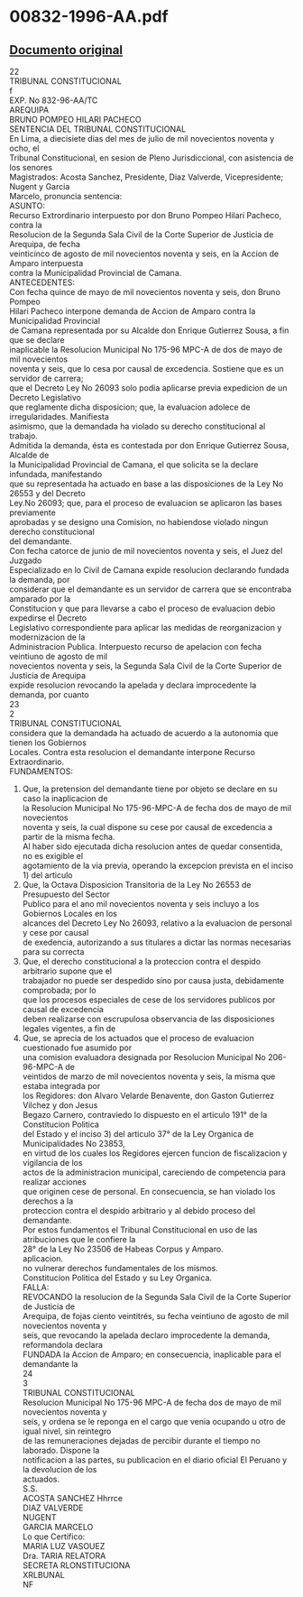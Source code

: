 
00832-1996-AA.pdf
=================
  
[Documento original](https://tc.gob.pe/jurisprudencia/1998/00832-1996-AA.pdf)  
---  
22  
TRIBUNAL CONSTITUCIONAL  
f  
EXP. No 832-96-AA/TC  
AREQUIPA  
BRUNO POMPEO HILARI PACHECO  
SENTENCIA DEL TRIBUNAL CONSTITUCIONAL  
En Lima, a diecisiete dias del mes de julio de mil novecientos noventa y ocho, el  
Tribunal Constitucional, en sesion de Pleno Jurisdiccional, con asistencia de los senores  
Magistrados: Acosta Sanchez, Presidente, Diaz Valverde, Vicepresidente; Nugent y Garcia  
Marcelo, pronuncia sentencia:  
ASUNTO:  
Recurso Extrordinario interpuesto por don Bruno Pompeo Hilari Pacheco, contra la  
Resolucion de la Segunda Sala Civil de la Corte Superior de Justicia de Arequipa, de fecha  
veinticinco de agosto de mil novecientos noventa y seis, en la Accion de Amparo interpuesta  
contra la Municipalidad Provincial de Camana.  
ANTECEDENTES:  
Con fecha quince de mayo de mil novecientos noventa y seis, don Bruno Pompeo  
Hilari Pacheco interpone demanda de Accion de Amparo contra la Municipalidad Provincial  
de Camana representada por su Alcalde don Enrique Gutierrez Sousa, a fin que se declare  
inaplicable la Resolucion Municipal No 175-96 MPC-A de dos de mayo de mil novecientos  
noventa y seis, que lo cesa por causal de excedencia. Sostiene que es un servidor de carrera;  
que el Decreto Ley No 26093 solo podia aplicarse previa expedicion de un Decreto Legislativo  
que reglamente dicha disposicion; que, la evaluacion adolece de irregularidades. Manifiesta  
asimismo, que la demandada ha violado su derecho constitucional al trabajo.  
Admitida la demanda, ésta es contestada por don Enrique Gutierrez Sousa, Alcalde de  
la Municipalidad Provincial de Camana, el que solicita se la declare infundada, manifestando  
que su representada ha actuado en base a las disposiciones de la Ley No 26553 y del Decreto  
Ley.No 26093; que, para el proceso de evaluacion se aplicaron las bases previamente  
aprobadas y se designo una Comision, no habiendose violado ningun derecho constitucional  
del demandante.  
Con fecha catorce de junio de mil novecientos noventa y seis, el Juez del Juzgado  
Especializado en lo Civil de Camana expide resolucion declarando fundada la demanda, por  
considerar que el demandante es un servidor de carrera que se encontraba amparado por la  
Constitucion y que para llevarse a cabo el proceso de evaluacion debio expedirse el Decreto  
Legislativo correspondiente para aplicar las medidas de reorganizacion y modernizacion de la  
Administracion Publica. Interpuesto recurso de apelacion con fecha veintiuno de agosto de mil  
novecientos noventa y seis, la Segunda Sala Civil de la Corte Superior de Justicia de Arequipa  
expide resolucion revocando la apelada y declara improcedente la demanda, por cuanto  
23  
2  
TRIBUNAL CONSTITUCIONAL  
considera que la demandada ha actuado de acuerdo a la autonomia que tienen los Gobiernos  
Locales. Contra esta resolucion el demandante interpone Recurso Extraordinario.  
FUNDAMENTOS:  
1. Que, la pretension del demandante tiene por objeto se declare en su caso la inaplicacion de  
la Resolucion Municipal No 175-96-MPC-A de fecha dos de mayo de mil novecientos  
noventa y seis, la cual dispone su cese por causal de excedencia a partir de la misma fecha.  
Al haber sido ejecutada dicha resolucion antes de quedar consentida, no es exigible el  
agotamiento de la via previa, operando la excepcion prevista en el inciso 1) del articulo  
2. Que, la Octava Disposicion Transitoria de la Ley No 26553 de Presupuesto del Sector  
Publico para el ano mil novecientos noventa y seis incluyo a los Gobiernos Locales en los  
alcances del Decreto Ley No 26093, relativo a la evaluacion de personal y cese por causal  
de exedencia, autorizando a sus titulares a dictar las normas necesarias para su correcta  
3. Que, el derecho constitucional a la proteccion contra el despido arbitrario supone que el  
trabajador no puede ser despedido sino por causa justa, debidamente comprobada; por lo  
que los procesos especiales de cese de los servidores publicos por causal de excedencia  
deben realizarse con escrupulosa observancia de las disposiciones legales vigentes, a fin de  
4. Que, se aprecia de los actuados que el proceso de evaluacion cuestionado fue asumido por  
una comision evaluadora designada por Resolucion Municipal No 206-96-MPC-A de  
veintidos de marzo de mil novecientos noventa y seis, la misma que estaba integrada por  
los Regidores: don Alvaro Velarde Benavente, don Gaston Gutierrez Vilchez y don Jesus  
Begazo Carnero, contraviedo lo dispuesto en el articulo 191° de la Constitucion Politica  
del Estado y el inciso 3) del articulo 37° de la Ley Organica de Municipalidades No 23853,  
en virtud de los cuales los Regidores ejercen funcion de fiscalizacion y vigilancia de los  
actos de la administracion municipal, careciendo de competencia para realizar acciones  
que originen cese de personal. En consecuencia, se han violado los derechos a la  
proteccion contra el despido arbitrario y al debido proceso del demandante.  
Por estos fundamentos el Tribunal Constitucional en uso de las atribuciones que le confiere la  
28° de la Ley No 23506 de Habeas Corpus y Amparo.  
aplicacion.  
no vulnerar derechos fundamentales de los mismos.  
Constitucion Politica del Estado y su Ley Organica.  
FALLA:  
REVOCANDO la resolucion de la Segunda Sala Civil de la Corte Superior de Justicia de  
Arequipa, de fojas ciento veintitrés, su fecha veintiuno de agosto de mil novecientos noventa y  
seis, que revocando la apelada declaro improcedente la demanda, reformandola declara  
FUNDADA la Accion de Amparo; en consecuencia, inaplicable para el demandante la  
24  
3  
TRIBUNAL CONSTITUCIONAL  
Resolucion Municipal No 175-96 MPC-A de fecha dos de mayo de mil novecientos noventa y  
seis, y ordena se le reponga en el cargo que venia ocupando u otro de igual nivel, sin reintegro  
de las remuneraciones dejadas de percibir durante el tiempo no laborado. Dispone la  
notificacion a las partes, su publicacion en el diario oficial El Peruano y la devolucion de los  
actuados.  
S.S.  
ACOSTA SANCHEZ Hhrrce  
DIAZ VALVERDE  
NUGENT  
GARCIA MARCELO  
Lo que Certifico:  
MARIA LUZ VASOUEZ  
Dra. TARIA RELATORA  
SECRETA RLONSTITUCIONA  
XRLBUNAL  
NF